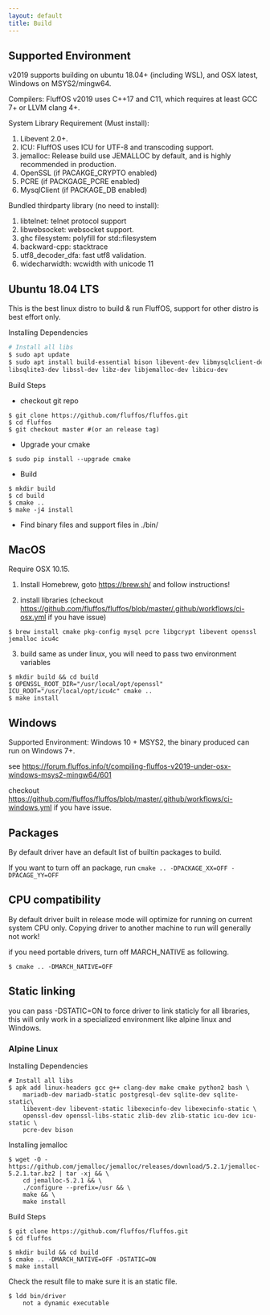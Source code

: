 ```yaml
---
layout: default
title: Build
---
```


## Supported Environment

v2019 supports building on ubuntu 18.04+ (including WSL), and OSX latest, Windows on MSYS2/mingw64.

Compilers: FluffOS v2019 uses C++17 and C11, which requires at least GCC 7+ or LLVM clang 4+.

System Library Requirement (Must install):
1. Libevent 2.0+.
1. ICU: FluffOS uses ICU for UTF-8 and transcoding support.
1. jemalloc: Release build use JEMALLOC by default, and is highly recommended in production.
1. OpenSSL (if PACAKGE_CRYPTO enabled)
1. PCRE (if PACKGAGE_PCRE enabled)
1. MysqlClient (if PACKAGE_DB enabled)

Bundled thirdparty library (no need to install):
1. libtelnet: telnet protocol support
1. libwebsocket: websocket support.
1. ghc filesystem: polyfill for std::filesystem
1. backward-cpp: stacktrace
1. utf8_decoder_dfa: fast utf8 validation.
1. widecharwidth: wcwidth with unicode 11

## Ubuntu 18.04 LTS

This is the best linux distro to build & run FluffOS, support for other distro is best effort only.

Installing Dependencies

```bash
# Install all libs
$ sudo apt update
$ sudo apt install build-essential bison libevent-dev libmysqlclient-dev libpcre3-dev libpq-dev \
libsqlite3-dev libssl-dev libz-dev libjemalloc-dev libicu-dev
```

Build Steps

- checkout git repo
```shell
$ git clone https://github.com/fluffos/fluffos.git
$ cd fluffos
$ git checkout master #(or an release tag)
```
- Upgrade your cmake
```shell
$ sudo pip install --upgrade cmake
```
- Build
```shell
$ mkdir build
$ cd build
$ cmake ..
$ make -j4 install
```

- Find binary files and support files in ./bin/

## MacOS

Require OSX 10.15.

1. Install Homebrew, goto <https://brew.sh/> and follow instructions!

2. install libraries (checkout <https://github.com/fluffos/fluffos/blob/master/.github/workflows/ci-osx.yml> if you
 have issue)
```shell
$ brew install cmake pkg-config mysql pcre libgcrypt libevent openssl jemalloc icu4c
```

3. build same as under linux, you will need to pass two environment variables
```shell
$ mkdir build && cd build
$ OPENSSL_ROOT_DIR="/usr/local/opt/openssl" ICU_ROOT="/usr/local/opt/icu4c" cmake ..
$ make install
```

## Windows

Supported Environment: Windows 10 + MSYS2, the binary produced can run on Windows 7+.

see <https://forum.fluffos.info/t/compiling-fluffos-v2019-under-osx-windows-msys2-mingw64/601>

checkout <https://github.com/fluffos/fluffos/blob/master/.github/workflows/ci-windows.yml> if you have issue.

## Packages

By default driver have an default list of builtin packages to build.

If you want to turn off an package, run `cmake .. -DPACKAGE_XX=OFF -DPACAGE_YY=OFF`

## CPU compatibility

By default driver built in release mode will optimize for running on current system CPU only. Copying driver to
another machine to run will generally not work!

if you need portable drivers, turn off MARCH_NATIVE as following.

```shell
$ cmake .. -DMARCH_NATIVE=OFF
```

## Static linking

you can pass -DSTATIC=ON to force driver to link staticly for all libraries, this will only work in a specialized
 environment like alpine linux and Windows.

### Alpine Linux

Installing Dependencies

```shell
# Install all libs
$ apk add linux-headers gcc g++ clang-dev make cmake python2 bash \
    mariadb-dev mariadb-static postgresql-dev sqlite-dev sqlite-static\
    libevent-dev libevent-static libexecinfo-dev libexecinfo-static \
    openssl-dev openssl-libs-static zlib-dev zlib-static icu-dev icu-static \
    pcre-dev bison
```

Installing jemalloc

```shell
$ wget -O - https://github.com/jemalloc/jemalloc/releases/download/5.2.1/jemalloc-5.2.1.tar.bz2 | tar -xj && \
    cd jemalloc-5.2.1 && \
    ./configure --prefix=/usr && \
    make && \
    make install
```

Build Steps

```shell
$ git clone https://github.com/fluffos/fluffos.git
$ cd fluffos

$ mkdir build && cd build
$ cmake .. -DMARCH_NATIVE=OFF -DSTATIC=ON
$ make install
```

Check the result file to make sure it is an static file.

```shell
$ ldd bin/driver
    not a dynamic executable
```
